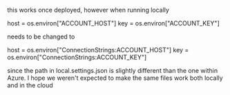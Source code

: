 this works once deployed, however when running locally

host = os.environ["ACCOUNT_HOST"]
key = os.environ["ACCOUNT_KEY"]

needs to be changed to

host = os.environ["ConnectionStrings:ACCOUNT_HOST"]
key = os.environ["ConnectionStrings:ACCOUNT_KEY"]

since the path in local.settings.json is slightly different 
than the one within Azure. I hope we weren't expected to make the same files
work both locally and in the cloud